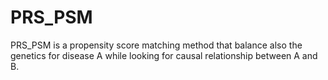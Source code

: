 # PRS_PSM
PRS_PSM is a propensity score matching method that balance also the genetics for disease A while looking for causal relationship between A and B.

